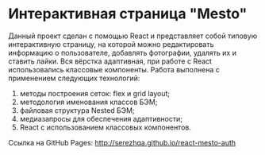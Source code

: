 # Интерактивная страница "Mesto"

Данный проект сделан с помощью React и представляет собой типовую интерактивную страницу, на которой можно редактировать информацию о пользователе, добавлять фотографии, удалять их и ставить лайки. Вся вёрстка адаптивная, при работе с React использовались классовые компоненты.
Работа выполнена с применением следующих технологий:
1. методы построения сеток: flex и grid layout;
2. методология именования классов БЭМ;
3. файловая структура Nested БЭМ;
4. медиазапросы для обеспечения адаптивности;
5. React с использованием классовых компонентов.

Ссылка на GitHub Pages: http://serezhqa.github.io/react-mesto-auth
